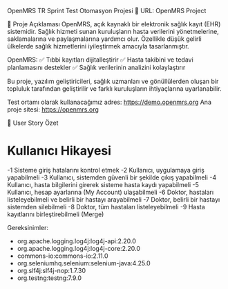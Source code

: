 OpenMRS TR Sprint Test Otomasyon Projesi
📍 URL: OpenMRS Project

📌 Proje Açıklaması
OpenMRS, açık kaynaklı bir elektronik sağlık kayıt (EHR) sistemidir. Sağlık hizmeti sunan kuruluşların hasta verilerini yönetmelerine, saklamalarına ve paylaşmalarına yardımcı olur. Özellikle düşük gelirli ülkelerde sağlık hizmetlerini iyileştirmek amacıyla tasarlanmıştır.

OpenMRS:
✅ Tıbbi kayıtları dijitalleştirir
✅ Hasta takibini ve tedavi planlamasını destekler
✅ Sağlık verilerinin analizini kolaylaştırır

Bu proje, yazılım geliştiricileri, sağlık uzmanları ve gönüllülerden oluşan bir topluluk tarafından geliştirilir ve farklı kuruluşların ihtiyaçlarına uyarlanabilir.

Test ortamı olarak kullanacağımız adres: https://demo.openmrs.org
Ana proje sitesi: https://openmrs.org

📑 User Story Özet
#	Kullanıcı Hikayesi
-1	Sisteme giriş hatalarını kontrol etmek
-2	Kullanıcı, uygulamaya giriş yapabilmeli
-3	Kullanıcı, sistemden güvenli bir şekilde çıkış yapabilmeli
-4	Kullanıcı, hasta bilgilerini girerek sisteme hasta kaydı yapabilmeli
-5	Kullanıcı, hesap ayarlarına (My Account) ulaşabilmeli
-6	Doktor, hastaları listeleyebilmeli ve belirli bir hastayı arayabilmeli
-7	Doktor, belirli bir hastayı sistemden silebilmeli
-8	Doktor, tüm hastaları listeleyebilmeli
-9	Hasta kayıtlarını birleştirebilmeli (Merge)

Gereksinimler:
- org.apache.logging.log4j:log4j-api:2.20.0
- org.apache.logging.log4j:log4j-core:2.20.0 
- commons-io:commons-io:2.11.0 
- org.seleniumhq.selenium:selenium-java:4.25.0
- org.slf4j:slf4j-nop:1.7.30
- org.testng:testng:7.9.0
